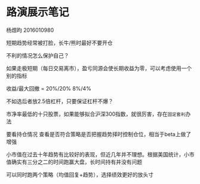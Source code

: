 # 路演展示笔记

杨煜昀 2016010980

短期趋势经常被打脸，长牛/熊时最好不要开仓

不利的情况怎么保护自己？



如果走极短期（每日交易离市），盈亏同源会使长期收益为零，可以考虑使用一个别的指标

收益/最大回撤 = 20%/20%     8%/4%

不如选后者放2.5倍杠杆，只要保证杠杆不爆？



市净率最低的十只股票，如果能够拟合沪深300指数，就很厉害，存在`固定套利`办法

要看持仓情况 查看是否符合策略是否把握趋势择时控制仓位，相当于beta上做了增强



小市值在过去十年趋势有比较好的表现，但近几年并不理想。根据美国统计，小市值确实有三分之二的时间跑赢大盘，长时间持有并没有问题



可以同时跑两个策略（均值回复+趋势），选择绩效更好的放头寸


